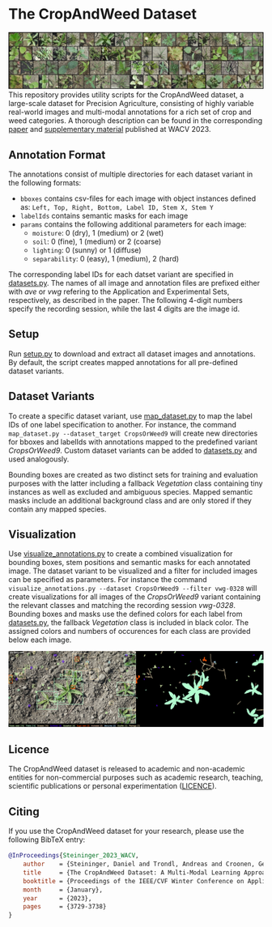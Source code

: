 # The CropAndWeed Dataset
![cnw_species_overview.png](./figures/cnw_species_overview.png "cnw_species_overview.png")
This repository provides utility scripts for the CropAndWeed dataset, a large-scale dataset for Precision Agriculture, consisting of highly variable real-world images and multi-modal annotations for a rich set of crop and weed categories. 
A thorough description can be found in the corresponding [paper](https://openaccess.thecvf.com/content/WACV2023/papers/Steininger_The_CropAndWeed_Dataset_A_Multi-Modal_Learning_Approach_for_Efficient_Crop_WACV_2023_paper.pdf) and [supplementary material](https://openaccess.thecvf.com/content/WACV2023/supplemental/Steininger_The_CropAndWeed_Dataset_WACV_2023_supplemental.pdf) published at WACV 2023.


## Annotation Format
The annotations consist of multiple directories for each dataset variant in the following formats:
* `bboxes` contains csv-files for each image with object instances defined as: `Left, Top, Right, Bottom, Label ID, Stem X, Stem Y`
* `labelIds` contains semantic masks for each image
* `params` contains the following additional parameters for each image:
  * `moisture`: 0 (dry), 1 (medium) or 2 (wet)
  * `soil`: 0 (fine), 1 (medium) or 2 (coarse)
  * `lighting`: 0 (sunny) or 1 (diffuse)
  * `separability`: 0 (easy), 1 (medium), 2 (hard)

The corresponding label IDs for each datset variant are specified in [datasets.py](cnw/utilities/datasets.py). 
The names of all image and annotation files are prefixed either with _ave_ or _vwg_ refering to the Application and Experimental Sets, respectively, as described in the paper. 
The following 4-digit numbers specify the recording session, while the last 4 digits are the image id.  


## Setup
Run [setup.py](cnw/setup.py) to download and extract all dataset images and annotations. By default, the script creates mapped annotations for all pre-defined dataset variants.


## Dataset Variants
To create a specific dataset variant, use [map_dataset.py](cnw/map_dataset.py) to map the label IDs of one label specification to another. 
For instance, the command `map_dataset.py --dataset_target CropsOrWeed9` will create new directories for bboxes and labelIds with annotations mapped to the predefined variant _CropsOrWeed9_. 
Custom dataset variants can be added to [datasets.py](cnw/utilities/datasets.py) and used analogously.  

Bounding boxes are created as two distinct sets for training and evaluation purposes with the latter including a fallback _Vegetation_ class containing tiny instances as well as excluded and ambiguous species. 
Mapped semantic masks include an additional background class and are only stored if they contain any mapped species.


## Visualization
Use [visualize_annotations.py](cnw/visualize_annotations.py) to create a combined visualization for bounding boxes, stem positions and semantic masks for each annotated image. 
The dataset variant to be visualized and a filter for included images can be specified as parameters. 
For instance the command `visualize_annotations.py --dataset CropsOrWeed9 --filter vwg-0328` will create visualizations for all images of the _CropsOrWeed9_ variant containing the relevant classes and matching the recording session _vwg-0328_.
Bounding boxes and masks use the defined colors for each label from [datasets.py](cnw/utilities/datasets.py), the fallback _Vegetation_ class is included in black color. 
The assigned colors and numbers of occurences for each class are provided below each image.

![cnw_sample.png](./figures/cnw_annotations.jpg "cnw_annotations")


## Licence
The CropAndWeed dataset is released to academic and non-academic entities for non-commercial purposes such as academic research, teaching, scientific publications or personal experimentation ([LICENCE](LICENCE)).


## Citing
If you use the CropAndWeed dataset for your research, please use the following BibTeX entry:

```BibTeX
@InProceedings{Steininger_2023_WACV,
    author    = {Steininger, Daniel and Trondl, Andreas and Croonen, Gerardus and Simon, Julia and Widhalm, Verena},
    title     = {The CropAndWeed Dataset: A Multi-Modal Learning Approach for Efficient Crop and Weed Manipulation},
    booktitle = {Proceedings of the IEEE/CVF Winter Conference on Applications of Computer Vision (WACV)},
    month     = {January},
    year      = {2023},
    pages     = {3729-3738}
}
```
